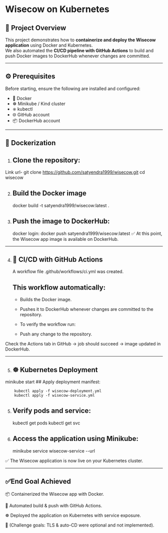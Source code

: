 # Wisecow on Kubernetes  

## 📝 Project Overview  
This project demonstrates how to **containerize and deploy the Wisecow application** using Docker and Kubernetes.  
We also automated the **CI/CD pipeline with GitHub Actions** to build and push Docker images to DockerHub whenever changes are committed.  

---

## ⚙️ Prerequisites  
Before starting, ensure the following are installed and configured:  
- 🐳 Docker  
- ☸️ Minikube / Kind cluster  
- ⎈ kubectl  
- 🌐 GitHub account  
- 📦 DockerHub account  

---

## 🐳 Dockerization  

1. ## Clone the repository:  
  Link url- git clone https://github.com/satyendra1999/wisecow.git
  cd wisecow

2. ## Build the Docker image

    docker build -t satyendra1999/wisecow:latest .
    
3. ## Push the image to DockerHub:
    docker login:
    docker push satyendra1999/wisecow:latest
✅ At this point, the Wisecow app image is available on DockerHub.

---

4. ## 🤖 CI/CD with GitHub Actions
    A workflow file .github/workflows/ci.yml was created.

    ## This workflow automatically:

     - Builds the Docker image.

     - Pushes it to DockerHub whenever changes are committed to the repository.

     - To verify the workflow run:

     - Push any change to the repository.

Check the Actions tab in GitHub → job should succeed → image updated in DockerHub.

---

5. ## ☸️ Kubernetes Deployment

minikube start
    ## Apply deployment manifest:
        
        kubectl apply -f wisecow-deployment.yml
        kubectl apply -f wisecow-service.yml

5. ## Verify pods and service:
    kubectl get pods
    kubectl get svc

6. ##  Access the application using Minikube:
    minikube service wisecow-service --url

✅ The Wisecow application is now live on your Kubernetes cluster.

*******************************************************************************************
## ✅End Goal Achieved
📦 Containerized the Wisecow app with Docker.

🔄 Automated build & push with GitHub Actions.

☸️ Deployed the application on Kubernetes with service exposure.

🔐 (Challenge goals: TLS & auto-CD were optional and not implemented).
